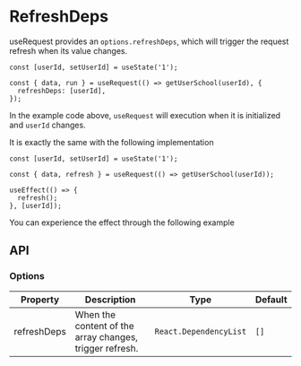 # RefreshDeps

useRequest provides an `options.refreshDeps`, which will trigger the request refresh when its value changes.

```tsx | pure
const [userId, setUserId] = useState('1');

const { data, run } = useRequest(() => getUserSchool(userId), {
  refreshDeps: [userId],
});
```

In the example code above, `useRequest` will execution when it is initialized and `userId` changes.

It is exactly the same with the following implementation

```tsx | pure
const [userId, setUserId] = useState('1');

const { data, refresh } = useRequest(() => getUserSchool(userId));

useEffect(() => {
  refresh();
}, [userId]);
```

You can experience the effect through the following example

<code src="./demo/refreshDeps.tsx"></code>

## API

### Options

| Property    | Description                                             | Type                   | Default |
| ----------- | ------------------------------------------------------- | ---------------------- | ------- |
| refreshDeps | When the content of the array changes, trigger refresh. | `React.DependencyList` | `[]`    |
